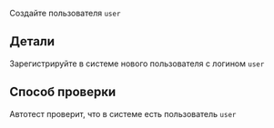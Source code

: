 Создайте пользователя `user`

## Детали

Зарегистрируйте в системе нового пользователя с логином `user`

## Способ проверки

Автотест проверит, что в системе есть пользователь `user`